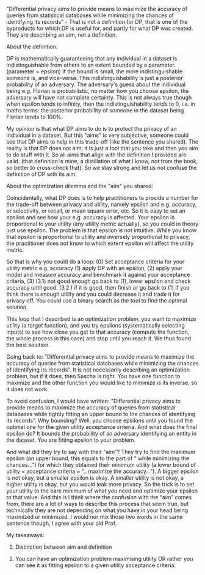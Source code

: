 "Differential privacy aims to provide means to maximize the accuracy of queries from statistical databases while minimizing the chances of identifying its records" - That is not a definition for DP, that is one of the byproducts for which DP is useful for, and partly for what DP was created. They are describing an aim, not a definition.


 

About the definition:

DP is mathematically guaranteeing that any individual in a dataset is indistinguishable from others to an extent bounded by a parameter. (parameter = epsilon) If the bound is small, the more indistinguishable someone is, and vice-versa. This indistinguishability is just a posterior probability of an adversary. The adversary's guess about the individual being e.g. Florian is probabilistic, no matter how you choose epsilon, the adversary will have not complete certainty. This is not always true though when epsilon tends to infinity, then the indistinguishability tends to 0, i.e. in maths terms: the posterior probability of someone in the dataset being Florian tends to 100%. 

My opinion is that what DP aims to do is to protect the privacy of an individual in a dataset. But this "aims" is very subjective, someone could see that DP aims to help in this trade-off (like the sentence you shared). The reality is that DP does not aim, it is just a tool that you take and then you aim to do stuff with it. So all aims that align with the definition I provided are valid. (that definition is mine, a distillation of what I know, not from the book, so better to cross-check that). So we stay strong and let us not confuse the definition of DP with its aim.


 

About the optimization dilemma and the "aim" you shared:

Coincidentally, what DP does is to help practitioners to provide a number for the trade-off between privacy and utility, namely epsilon and e.g. accuracy, or selectivity, or recall, or mean square error, etc. So it is easy to set an epsilon and see how your e.g. accuracy is affected. Your epsilon is proportional to your utility (any utility metric actually), so you could in theory just use epsilon. The problem is that epsilon is not intuitive. While you know that epsilon is proportional to utility and inversely proportional to privacy, the practitioner does not know to which extent epsilon will affect the utility metric. 

So that is why you could do a loop: (0) Set acceptance criteria for your utility metric e.g. accuracy  (1) apply DP with an epsilon, (2) apply your model and measure accuracy and benchmark it against your acceptance criteria, (3) (3.1) not good enough go back to (1), lower epsilon and check accuracy until good. (3.2.) if it is good, then finish or go back to (1) if you think there is enough utility and you could decrease it and trade it for privacy off. You could use a binary search as the tool to find the optimal solution.

This loop that I described is an optimization problem, you want to maximize utility (a target function), and you try epsilons (systematically selecting inputs) to see how close you get to that accuracy (compute the function, the whole process in this case) and stop until you reach it. We thus found the best solution. 

Going back to: "Differential privacy aims to provide means to maximize the accuracy of queries from statistical databases while minimizing the chances of identifying its records". It is not necessarily describing an optimization problem, but if it does, then Sascha is right. You have one function to maximize and the other function you would like to minimize is its inverse, so it does not work. 

To avoid confusion, I would have written: "Differential privacy aims to provide means to maximize the accuracy of queries from statistical databases while tightly fitting an upper bound to the chances of identifying its records”. Why bounding? Well, you choose epsilons until you found the optimal one for the given utility acceptance criteria. And what does the final epsilon do? It bounds the probability of an adversary identifying an entity in the dataset. You are fitting epsilon to your problem. 

And what did they try to say with their “aim”? They try to find the maximum epsilon (an upper bound, this equals to the part of “ while minimizing the chances…”) for which they obtained their minimum utility (a lower bound of utility = acceptance criteria = “.. maximize the accuracy…”).  A bigger epsilon is not okay, but a smaller epsilon is okay.  A smaller utility is not okay, a higher utility is okay, but you would leak more privacy. So the trick is to set your utility to the bare minimum of what you need and optimize your epsilon to that value. And this is I think where the confusion with the “aim” comes from, there are a lot of ways to describe this process that seem true, but technically they are not depending on what you have in your head being maximized or minimized. I would nor mix those two words in the same sentence though, I agree with your old Prof.



My takeaways:

 1. Distinction between aim and definition

 2. You can have an optimization problem maximising utility OR rather you can see it as fitting epsilon to a given utility acceptance criteria.